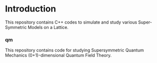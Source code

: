 # Introduction
This repository contains C++ codes to simulate and study various Super-Symmetric Models on a Lattice.

### qm
This repository contains code for studying Supersymmetric Quantum Mechanics (0+1)-dimensional Quantum Field Theory.

